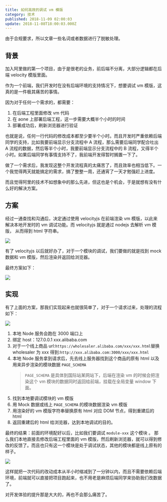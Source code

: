 ```yaml
---
title: 如何高效的调试 vm 模版
category: 技术
published: 2018-11-09 02:00:03
update: 2018-11-08T18:00:03.000Z
---
```


由于合规要求，所以文章一些名词或者数据进行了脱敏处理。

## 背景

加入阿里做的第一个项目，由于是很老的业务，前后端不分离，大部分逻辑都在后端 velocity 模版里面。

作为一个前端，我们开发时在没有后端环境的支持情况下，想要调试 vm 模版，这真的是一件极其痛苦的事情。

因为对于任何一个需求的，都需要：

1. 在后端工程里面修改 vm 代码
2. 在 aone 上部署后端工程，这一步需要大概半个小时的时间
3. 部署成功后，刷新浏览器进行验证

也就是说，任何一行代码的修改成本都至少要半个小时。而且开发时严重依赖后端同学的支持，比如我要前端显示分支流程中 A 流程，那么需要后端同学配合吐出 A 流程的数据，然后等半个小时，我要前端显示分支流程中的 B 流程，又得半个小时。如果后端同学有事情支持不了，我前端开发得暂时搁置一下了。

做了一个需求后，我发现这整个开发流程真的太痛苦了，而且效率也相当低下。一个我觉得两天就能搞定的需求，搞了整整一周，还通宵了一天才勉强赶上进度。

而且觉得阿里的技术不如想象中的那么先进，但这也是个机会，于是就想有没有什么好的解决方案。

## 方案

<!-- more -->

经过一通查找和沟通后，决定通过使用 velocityjs 在前端渲染 vm 模版，以此来解决本地开发时的 vm 调试功能。而 velocityjs 就是通过 nodejs 去解析 vm 模版， 从而得到 html 字符串。

![](/imgs/efficient-debug-the-vm-template/debugvm-1.png)

有了 velocityjs 以后就好办了，对于一个模块的调试，我们要做的就是找到 mock 数据和 vm 模版，然后渲染并返回给浏览器。

最终方案如下：

![](/imgs/efficient-debug-the-vm-template/debugvm-2.png)

## 实现

有了上面的方案，那我们实现起来也就很简单了，对于一个请求过来，处理的流程如下：

![](/imgs/efficient-debug-the-vm-template/debugvm-3.png)

1. 本地 Node 服务会跑在 3000 端口上
2. 绑定 host：127.0.0.1 xxx.alibaba.com
3. 对于一个线上商品 url:`https://wholesaler.alibaba.com/xxx/xxx.html`替换 wholesaler 为 xxx 得到:`http://xxx.alibaba.com:3000/xxx/xxx.html`
4. 本地 Node 服务拿到请求后，先去线上服务器找到这个商品的原有 html 以及用来异步渲染的模块数据 `PAGE_SCHEMA`
   > `PAGE_SCHEMA` 是具体到国际站某网站下，后端在渲染 vm 的时候会把渲染这个 vm 模块的数据同时返回给前端，挂载在全局变量 window 下面。
5. 找到本地要调试模块的 vm 模版
6. 用 Mock 数据或线上 `PAGE_SCHEMA` 的模块数据渲染 vm 模版
7. 用渲染好的 vm 模版字符串替换原有 html 对应 DOM 节点，得到重建后的 html
8. 返回重建后的 html 给浏览器，达到本地调试的目的。

最终的结果：前面的环境配好以后，比如我们要调试 `module-xxx` 这个模块 。 那么我们本地直接去修改后端工程里面的 vm 模版，然后刷新浏览器，就可以得到修改的反馈了。而且也只有这一个模块是处于调试状态，其他的模块都是线上原有的样子。

![](/imgs/efficient-debug-the-vm-template/debugvm-4.png)

这样就把一次代码的改动成本从半小时缩减到了一分钟以内，而且不需要依赖后端环境，前端就可以直接把项目跑起来，也不用老是麻烦后端同学来协助我们改数据了。

对开发体验的提升那是大大的，再也不会那么痛苦了。
